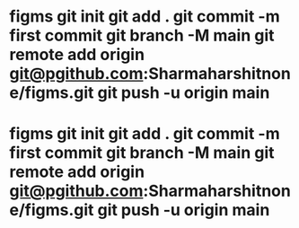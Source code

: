 # figms git init git add . git commit -m first commit git branch -M main git remote add origin git@pgithub.com:Sharmaharshitnone/figms.git git push -u origin main
# figms git init git add . git commit -m first commit git branch -M main git remote add origin git@pgithub.com:Sharmaharshitnone/figms.git git push -u origin main
